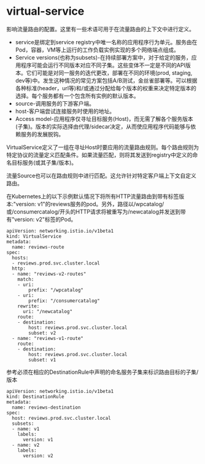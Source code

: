 # virtual-service

影响流量路由的配置。这里有一些术语可用于在流量路由的上下文中进行定义。

- service是绑定到service registry中唯一名称的应用程序行为单元。服务由在Pod，容器，VM等上运行的工作负载实例实现的多个网络端点组成。
- Service versions(也称为subsets)-在持续部署方案中，对于给定的服务，应用程序可能会运行不同版本对应不同子集。这些变体不一定是不同的API版本。它们可能是对同一服务的迭代更改，部署在不同的环境(prod, staging, dev等)中。发生这种情况的常见方案包括A/B测试，金丝雀部署等。可以根据各种标准(header，url等)和/或通过分配给每个版本的权重来决定特定版本的选择。每个服务都有一个包含所有实例的默认版本。
- source-调用服务的下游客户端。
- host-客户端尝试连接服务时使用的地址。
- Access model-应用程序仅寻址目标服务(Host)，而无需了解各个服务版本(子集)。版本的实际选择由代理/sidecar决定，从而使应用程序代码能够与依赖服务的发展脱钩。

VirtualService定义了一组在寻址Host时要应用的流量路由规则。每个路由规则为特定协议的流量定义匹配条件。如果流量匹配，则将其发送到registry中定义的命名目标服务(或其子集/版本)。

流量Source也可以在路由规则中进行匹配。这允许针对特定客户端上下文自定义路由。

在Kubernetes上的以下示例默认情况下将所有HTTP流量路由到带有标签版本:"version: v1"的reviews服务的pod。另外，路径以/wpcatalog/或/consumercatalog/开头的HTTP请求将被重写为/newcatalog并发送到带有"version: v2"标签的Pod。

```
apiVersion: networking.istio.io/v1beta1
kind: VirtualService
metadata:
  name: reviews-route
spec:
  hosts:
  - reviews.prod.svc.cluster.local
  http:
  - name: "reviews-v2-routes"
    match:
    - uri:
        prefix: "/wpcatalog"
    - uri:
        prefix: "/consumercatalog"
    rewrite:
      uri: "/newcatalog"
    route:
    - destination:
        host: reviews.prod.svc.cluster.local
        subset: v2
  - name: "reviews-v1-route"
    route:
    - destination:
        host: reviews.prod.svc.cluster.local
        subset: v1
```

参考必须在相应的DestinationRule中声明的命名服务子集来标识路由目标的子集/版本

```
apiVersion: networking.istio.io/v1beta1
kind: DestinationRule
metadata:
  name: reviews-destination
spec:
  host: reviews.prod.svc.cluster.local
  subsets:
  - name: v1
    labels:
      version: v1
  - name: v2
    labels:
      version: v2
```